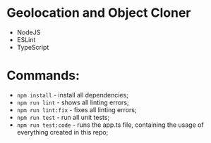 # Geolocation and Object Cloner

  - NodeJS
  - ESLint
  - TypeScript

# Commands:

  - `npm install` - install all dependencies;
  - `npm run lint` - shows all linting errors;
  - `npm run lint:fix` - fixes all linting errors;
  - `npm run test` - run all unit tests;
  - `npm run test:code` - runs the app.ts file, containing the usage of everything created in this repo;
